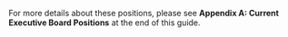 For more details about these positions, please see __Appendix A: Current Executive Board Positions__
at the end of this guide.